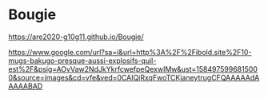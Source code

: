 # Bougie
https://are2020-g10g11.github.io/Bougie/

https://www.google.com/url?sa=i&url=http%3A%2F%2Fibold.site%2F10-mugs-bakugo-presque-aussi-explosifs-quil-est%2F&psig=AOvVaw2NdJkYkrfcwefpeQexwIMw&ust=1584975996815000&source=images&cd=vfe&ved=0CAIQjRxqFwoTCKjaneytrugCFQAAAAAdAAAAABAD
